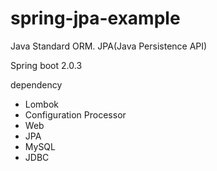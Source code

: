 # spring-jpa-example
Java Standard ORM. JPA(Java Persistence API)


Spring boot 2.0.3

dependency 
- Lombok
- Configuration Processor
- Web
- JPA
- MySQL
- JDBC
